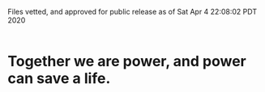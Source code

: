 Files vetted, and approved for public release as of Sat Apr  4 22:08:02 PDT 2020<br><br><h1>Together we are power, and power can save a life.</h1>
